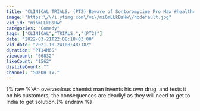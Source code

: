 ```yaml
---
title: "CLINICAL TRIALS. (PT2) Beware of Sontoromycine Pro Max #healthcenter#medical#comedy#sokohtv"
image: "https:\/\/i.ytimg.com\/vi\/mi6mLLkBsHw\/hqdefault.jpg"
vid_id: "mi6mLLkBsHw"
categories: "Comedy"
tags: ["CLINICAL","TRIALS.","(PT2)"]
date: "2022-03-21T22:08:18+03:00"
vid_date: "2021-10-24T08:48:18Z"
duration: "PT14M6S"
viewcount: "66832"
likeCount: "1562"
dislikeCount: ""
channel: "SOKOH TV."
---
```

{% raw %}An overzealous chemist man invents his own drug, and tests it on his customers, the consequences are deadly! as they will need to get to India to get solution.{% endraw %}

